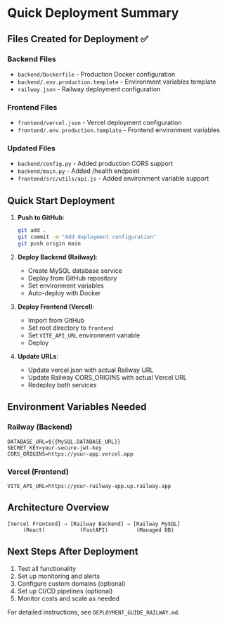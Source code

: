 # Quick Deployment Summary

## Files Created for Deployment ✅

### Backend Files
- `backend/Dockerfile` - Production Docker configuration
- `backend/.env.production.template` - Environment variables template
- `railway.json` - Railway deployment configuration

### Frontend Files  
- `frontend/vercel.json` - Vercel deployment configuration
- `frontend/.env.production.template` - Frontend environment variables

### Updated Files
- `backend/config.py` - Added production CORS support
- `backend/main.py` - Added /health endpoint
- `frontend/src/utils/api.js` - Added environment variable support

## Quick Start Deployment

1. **Push to GitHub**:
   ```bash
   git add .
   git commit -m "Add deployment configuration"
   git push origin main
   ```

2. **Deploy Backend (Railway)**:
   - Create MySQL database service
   - Deploy from GitHub repository
   - Set environment variables
   - Auto-deploy with Docker

3. **Deploy Frontend (Vercel)**:
   - Import from GitHub  
   - Set root directory to `frontend`
   - Set `VITE_API_URL` environment variable
   - Deploy

4. **Update URLs**:
   - Update vercel.json with actual Railway URL
   - Update Railway CORS_ORIGINS with actual Vercel URL
   - Redeploy both services

## Environment Variables Needed

### Railway (Backend)
```
DATABASE_URL=${{MySQL.DATABASE_URL}}
SECRET_KEY=your-secure-jwt-key
CORS_ORIGINS=https://your-app.vercel.app
```

### Vercel (Frontend)
```
VITE_API_URL=https://your-railway-app.up.railway.app
```

## Architecture Overview

```
[Vercel Frontend] → [Railway Backend] → [Railway MySQL]
     (React)           (FastAPI)         (Managed DB)
```

## Next Steps After Deployment

1. Test all functionality
2. Set up monitoring and alerts
3. Configure custom domains (optional)
4. Set up CI/CD pipelines (optional)
5. Monitor costs and scale as needed

For detailed instructions, see `DEPLOYMENT_GUIDE_RAILWAY.md`.
